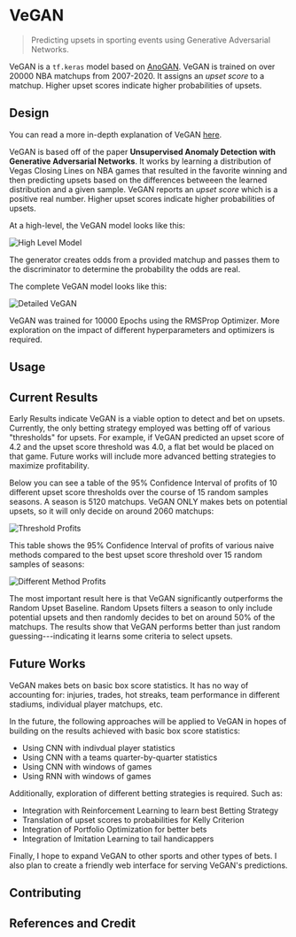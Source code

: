 # VeGAN

> Predicting upsets in sporting events using Generative Adversarial Networks.

VeGAN is a `tf.keras` model based on [AnoGAN](https://arxiv.org/abs/1703.05921). VeGAN is trained on over 20000 NBA matchups from 2007-2020. It assigns an *upset score* to a matchup. Higher upset scores indicate higher probabilities of upsets.

## Design

You can read a more in-depth explanation of VeGAN [here](#).

VeGAN is based off of the paper **Unsupervised Anomaly Detection with Generative Adversarial Networks**. It works by learning a distribution of Vegas Closing Lines on NBA games that resulted in the favorite winning and then predicting upsets based on the differences betweeen the learned distribution and a given sample. VeGAN reports an *upset score* which is a positive real number. Higher upset scores indicate higher probabilities of upsets.

At a high-level, the VeGAN model looks like this:

![High Level Model](https://www.github.com/seanmor5/final-project/assets/AnomalyDetectionModel.png)

The generator creates odds from a provided matchup and passes them to the discriminator to determine the probability the odds are real.

The complete VeGAN model looks like this:

![Detailed VeGAN](https://www.github.com/seanmor5/final-project/assets/UpsetScoreModel.png)

VeGAN was trained for 10000 Epochs using the RMSProp Optimizer. More exploration on the impact of different hyperparameters and optimizers is required.

## Usage

## Current Results

Early Results indicate VeGAN is a viable option to detect and bet on upsets. Currently, the only betting strategy employed was betting off of various "thresholds" for upsets. For example, if VeGAN predicted an upset score of 4.2 and the upset score threshold was 4.0, a flat bet would be placed on that game. Future works will include more advanced betting strategies to maximize profitability.

Below you can see a table of the 95% Confidence Interval of profits of 10 different upset score thresholds over the course of 15 random samples seasons. A season is 5120 matchups. VeGAN ONLY makes bets on potential upsets, so it will only decide on around 2060 matchups:

![Threshold Profits](https://www.github.com/seanmor5/final-project/assets/ProfitThresholds.PNG)

This table shows the 95% Confidence Interval of profits of various naive methods compared to the best upset score threshold over 15 random samples of seasons:

![Different Method Profits](https://www.github.com/seanmor5/final-project/assets/ProfitMethods.png)

The most important result here is that VeGAN significantly outperforms the Random Upset Baseline. Random Upsets filters a season to only include potential upsets and then randomly decides to bet on around 50% of the matchups. The results show that VeGAN performs better than just random guessing---indicating it learns some criteria to select upsets.

## Future Works

VeGAN makes bets on basic box score statistics. It has no way of accounting for: injuries, trades, hot streaks, team performance in different stadiums, individual player matchups, etc.

In the future, the following approaches will be applied to VeGAN in hopes of building on the results achieved with basic box score statistics:

* Using CNN with indivdual player statistics
* Using CNN with a teams quarter-by-quarter statistics
* Using CNN with windows of games
* Using RNN with windows of games

Additionally, exploration of different betting strategies is required. Such as:

* Integration with Reinforcement Learning to learn best Betting Strategy
* Translation of upset scores to probabilities for Kelly Criterion
* Integration of Portfolio Optimization for better bets
* Integration of Imitation Learning to tail handicappers

Finally, I hope to expand VeGAN to other sports and other types of bets. I also plan to create a friendly web interface for serving VeGAN's predictions.

## Contributing

## References and Credit


